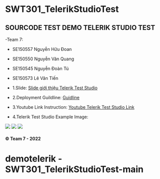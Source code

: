 # SWT301_TelerikStudioTest
## SOURCODE TEST DEMO TELERIK STUDIO TEST
-Team 7:
 - SE150557 Nguyễn Hữu Đoan
 - SE150550 Nguyễn Văn Quang
 - SE150545 Nguyễn Đoàn Tú
 - SE150573 Lê Văn Tiến

- 1.Slide:
[Slide giới thiệu Telerik Test Studio](https://docs.google.com/presentation/d/1HSe71-XMzBQ2Vwn-1r7Pi2hNjwJgw1xTfTypqJkqH9M/edit?usp=sharing)
- 2.Deployment Guildline:
[Guidline](https://docs.google.com/document/d/1k2ERMGF0madCoeq1Oa5YggKkribzmtLJzs_RcuqB-AM/edit?usp=sharing)
- 3.Youtube Link Instruction:
[Youtube Telerik Test Studio Link](https://www.youtube.com/watch?v=k4wFSuj_R9c)


- 4.Telerik Test Studio Example Image:
<img src="https://images.g2crowd.com/uploads/product/image/large_detail/large_detail_c08663071ae76db3c5a683312a80535e/telerik-test-studio.png">
<img src="https://images.g2crowd.com/uploads/attachment/file/66584/expirable-direct-uploads_2Fd2af26e1-9951-4df4-acd2-ac2f7b73f5fd_2FMobileScrnsht_TestStudio.png">
<img src="https://docs.telerik.com/teststudio/img/automated-tests/data-drive-test/ddt-results/test-steps.png">


#### © Team 7 - 2022

# demotelerik - SWT301_TelerikStudioTest-main

